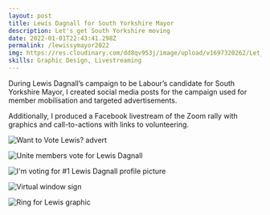```yaml
---
layout: post
title: Lewis Dagnall for South Yorkshire Mayor
description: Let's get South Yorkshire moving
date: 2022-01-01T22:43:41.298Z
permalink: /lewissymayor2022
img: https://res.cloudinary.com/dd8qv953j/image/upload/v1697320262/Let_s_get_SY_moving_pffazf.png
skills: Graphic Design, Livestreaming
---
```

During Lewis Dagnall’s campaign to be Labour’s candidate for South Yorkshire Mayor, I created social media posts for the campaign used for member mobilisation and targeted advertisements. 

Additionally, I produced a Facebook livestream of the Zoom rally with graphics and call-to-actions with links to volunteering. 

![](https://res.cloudinary.com/dd8qv953j/image/upload/v1697320048/VOTE_LEWIS_Let_everyone_know_jtq2vm.jpg "Want to Vote Lewis? advert")

![](https://res.cloudinary.com/dd8qv953j/image/upload/v1697320048/Frame_19_lcbzfv.jpg "Unite members vote for Lewis Dagnall ")

![](https://res.cloudinary.com/dd8qv953j/image/upload/v1697320049/Let_s_Get_SY_moving_twibbon_nllgn3.jpg "I'm voting for #1 Lewis Dagnall profile picture ")

![](https://res.cloudinary.com/dd8qv953j/image/upload/v1697320048/voted_img_pl9wfx.jpg "Virtual window sign ")

![](https://res.cloudinary.com/dd8qv953j/image/upload/v1697320049/Ian_Lavery_MP_aqxdj0.jpg "Ring for Lewis graphic")